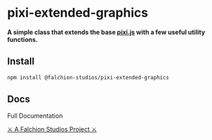 # pixi-extended-graphics

**A simple class that extends the base [pixi.js](https://pixijs.io/) with a few useful utility functions.**

## Install
```bash
npm install @falchion-studios/pixi-extended-graphics
```
## Docs
Full Documentation

[⚔ A Falchion Studios Project ⚔](https://falchionstudios.com/)